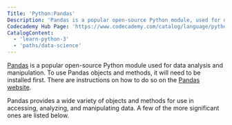 ```yaml
---
Title: 'Python:Pandas'
Description: 'Pandas is a popular open-source Python module, used for data analysis and manipulation.'
Codecademy Hub Page: 'https://www.codecademy.com/catalog/language/python'
CatalogContent:
  - 'learn-python-3'
  - 'paths/data-science'
---
```


[Pandas](https://pandas.pydata.org/) is a popular open-source Python module used for data analysis and manipulation. To use Pandas objects and methods, it will need to be installed first. There are instructions on how to do so on the [Pandas website](https://pandas.pydata.org/docs/getting_started/install.html).

Pandas provides a wide variety of objects and methods for use in accessing, analyzing, and manipulating data. A few of the more significant ones are listed below.
